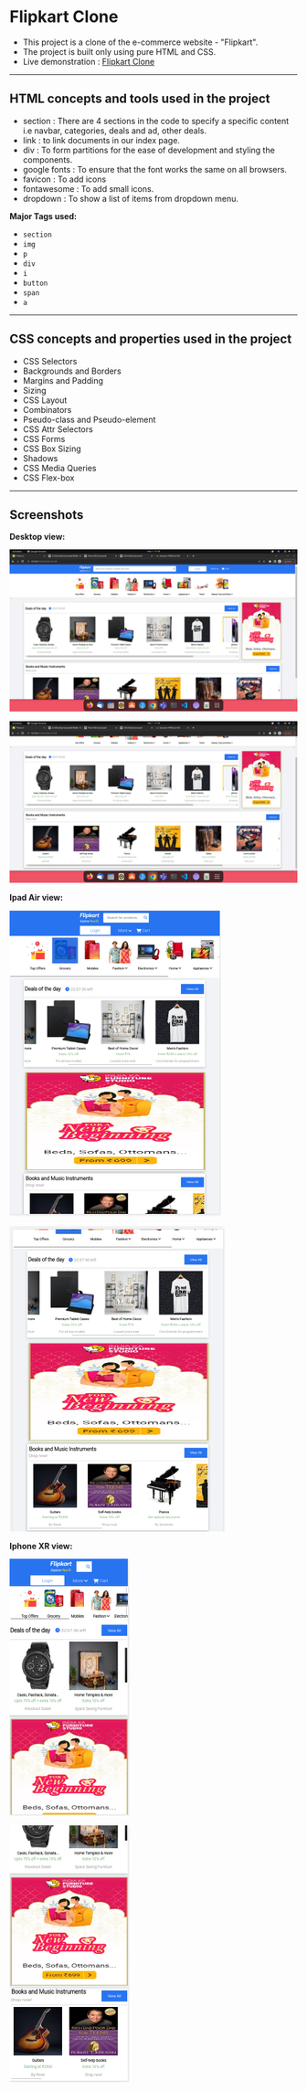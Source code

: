 # Flipkart Clone

- This project is a clone of the e-commerce website - "Flipkart".
- The project is built only using pure HTML and CSS.
- Live demonstration : [Flipkart Clone](https://ritesh-adwani.github.io/Flipkart-UI-Clone/)

---

## HTML concepts and tools used in the project

- section : There are 4 sections in the code to specify a specific content i.e navbar, categories, deals and ad, other deals.
- link : to link documents in our index page.
- div : To form partitions for the ease of development and styling the components.
- google fonts : To ensure that the font works the same on all browsers.
- favicon : To add icons
- fontawesome : To add small icons.
- dropdown : To show a list of items from dropdown menu.

**Major Tags used:**

- `section`
- `img`
- `p`
- `div`
- `i`
- `button`
- `span`
- `a`

---

## CSS concepts and properties used in the project

- CSS Selectors
- Backgrounds and Borders
- Margins and Padding
- Sizing
- CSS Layout
- Combinators
- Pseudo-class and Pseudo-element
- CSS Attr Selectors
- CSS Forms
- CSS Box Sizing
- Shadows
- CSS Media Queries
- CSS Flex-box

---

## Screenshots

**Desktop view:**

![desktop-view](images/desktop-view1.png)

![desktop-view](images/desktop-view2.png)

**Ipad Air view:**

![ipad-view](images/ipad-view1.png)

![ipad-view](images/ipad-view2.png)

**Iphone XR view:**

![iphone-view](images/iphone-view1.png)

![iphone-view](images/iphone-view2.png)
